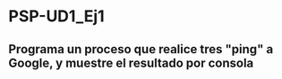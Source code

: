 # PSP-UD1_Ej1
## Programa un proceso que realice tres "ping" a Google, y muestre el resultado por consola
